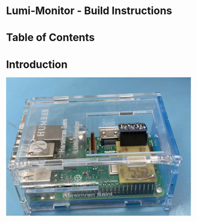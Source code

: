 # Lumi-Monitor - Build Instructions 
# Table of Contents 
# Introduction
![](Images/Casing/IMG-0004.jpg)


